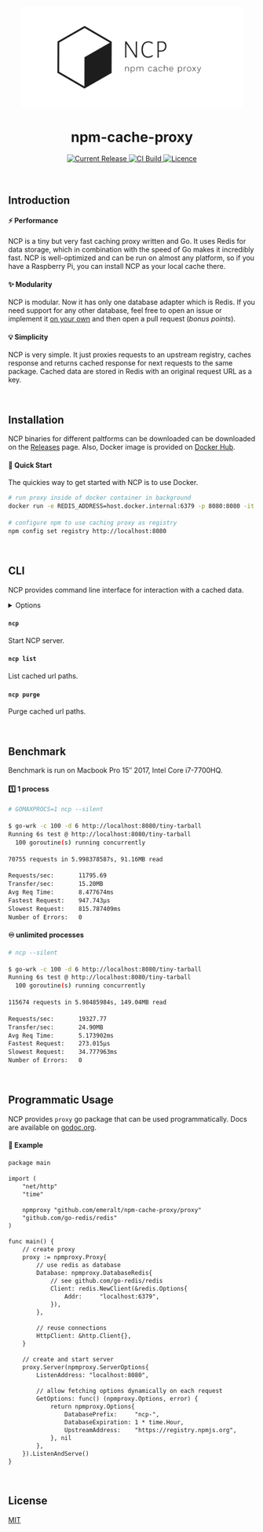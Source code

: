 <div align="center">
  <img width="450" src="./logo.png"> 

  <h1>npm-cache-proxy</h1>

  <a href="https://hub.docker.com/r/emeralt/npm-cache-proxy/tags">
    <img src="https://img.shields.io/github/release/emeralt/npm-cache-proxy.svg" alt="Current Release" />
  </a>
  <a href="https://hub.docker.com/r/emeralt/npm-cache-proxy/builds">
    <img src="https://img.shields.io/docker/cloud/build/emeralt/npm-cache-proxy.svg" alt="CI Build">
  </a>
  <a href="https://github.com/emeralt/npm-cache-proxy/blob/master/liscense">
    <img src="https://img.shields.io/github/license/emeralt/npm-cache-proxy.svg" alt="Licence">
  </a>
</div>

<br />
<br />

## Introduction

#### ⚡️ Performance
NCP is a tiny but very fast caching proxy written and Go. It uses Redis for data storage, which in combination with the speed of Go makes it incredibly fast. NCP is well-optimized and can be run on almost any platform, so if you have a Raspberry Pi, you can install NCP as your local cache there.

#### ✨ Modularity
NCP is modular. Now it has only one database adapter which is Redis. If you need support for any other database, feel free to open an issue or implement it [on your own](https://github.com/emeralt/npm-cache-proxy/blob/7c8b90ff6ba0656f60e3de915b9fb4eaabfb467b/proxy/proxy.go#L29) and then open a pull request (_bonus points_).

#### 💡 Simplicity
NCP is very simple. It just proxies requests to an upstream registry, caches response and returns cached response for next requests to the same package. Cached data are stored in Redis with an original request URL as a key.


<br />


## Installation
NCP binaries for different paltforms can be downloaded can be downloaded on the [Releases](https://github.com/emeralt/npm-cache-proxy/releases) page. Also, Docker image is provided on [Docker Hub](https://cloud.docker.com/u/emeralt/repository/docker/emeralt/npm-cache-proxy).

#### 💫 Quick Start
The quickies way to get started with NCP is to use Docker.

```bash
# run proxy inside of docker container in background
docker run -e REDIS_ADDRESS=host.docker.internal:6379 -p 8080:8080 -it -d emeralt/npm-cache-proxy

# configure npm to use caching proxy as registry
npm config set registry http://localhost:8080
```

<br />

## CLI
NCP provides command line interface for interaction with a cached data.

<details>
<summary>Options</summary>

| Options                       | Env                | Default                      | Description                         |
| ----------------------------- | ------------------ | ---------------------------- | ----------------------------------- |
| `--listen <address>`          | `LISTEN_ADDRESS`   | `locahost:8080`              | Address to listen                   |
| `--upstream <address>`        | `UPSTREAM_ADDRESS` | `https://registry.npmjs.org` | Upstream registry address           |
| `--silent <address>`          | `SILENT`           | `0`                          | Disable logs                        |
| `--cache-limit <count>`       | `CACHE_LIMIT`      | -                            | Cached packages count limit         |
| `--cache-ttl <timeout>`       | `CACHE_TTL`        | `3600`                       | Cache expiration timeout in seconds |
| `--redis-address <address>`   | `REDIS_ADDRESS`    | `http://localhost:6379`      | Redis address                       |
| `--redis-database <database>` | `REDIS_DATABASE`   | `0`                          | Redis database                      |
| `--redis-password <password>` | `REDIS_PASSWORD`   | -                            | Redis password                      |
| `--redis-prefix <prefix>`     | `REDIS_PREFIX`     | `ncp-`                       | Redis keys prefix                   |

</details>

#### `ncp`
Start NCP server.

#### `ncp list`
List cached url paths.

#### `ncp purge`
Purge cached url paths.


<br />


## Benchmark
Benchmark is run on Macbook Pro 15″ 2017, Intel Core i7-7700HQ.

#### 1️⃣ 1 process

```bash
# GOMAXPROCS=1 ncp --silent

$ go-wrk -c 100 -d 6 http://localhost:8080/tiny-tarball
Running 6s test @ http://localhost:8080/tiny-tarball
  100 goroutine(s) running concurrently

70755 requests in 5.998378587s, 91.16MB read

Requests/sec:		11795.69
Transfer/sec:		15.20MB
Avg Req Time:		8.477674ms
Fastest Request:	947.743µs
Slowest Request:	815.787409ms
Number of Errors:	0
```

#### ♾ unlimited processes

```bash
# ncp --silent

$ go-wrk -c 100 -d 6 http://localhost:8080/tiny-tarball
Running 6s test @ http://localhost:8080/tiny-tarball
  100 goroutine(s) running concurrently

115674 requests in 5.98485984s, 149.04MB read

Requests/sec:		19327.77
Transfer/sec:		24.90MB
Avg Req Time:		5.173902ms
Fastest Request:	273.015µs
Slowest Request:	34.777963ms
Number of Errors:	0
```


<br />


## Programmatic Usage
NCP provides `proxy` go package that can be used programmatically. Docs are available on [godoc.org](https://godoc.org/github.com/emeralt/npm-cache-proxy/proxy).

#### 🤖 Example
```golang
package main

import (
	"net/http"
	"time"

	npmproxy "github.com/emeralt/npm-cache-proxy/proxy"
	"github.com/go-redis/redis"
)

func main() {
	// create proxy
	proxy := npmproxy.Proxy{
		// use redis as database
		Database: npmproxy.DatabaseRedis{
			// see github.com/go-redis/redis
			Client: redis.NewClient(&redis.Options{
				Addr:     "localhost:6379",
			}),
		},

		// reuse connections
		HttpClient: &http.Client{},
	}

	// create and start server
	proxy.Server(npmproxy.ServerOptions{
		ListenAddress: "localhost:8080",

		// allow fetching options dynamically on each request
		GetOptions: func() (npmproxy.Options, error) {
			return npmproxy.Options{
				DatabasePrefix:     "ncp-",
				DatabaseExpiration: 1 * time.Hour,
				UpstreamAddress:    "https://registry.npmjs.org",
			}, nil
		},
	}).ListenAndServe()
}
```


<br />


## License
[MIT](./license)
